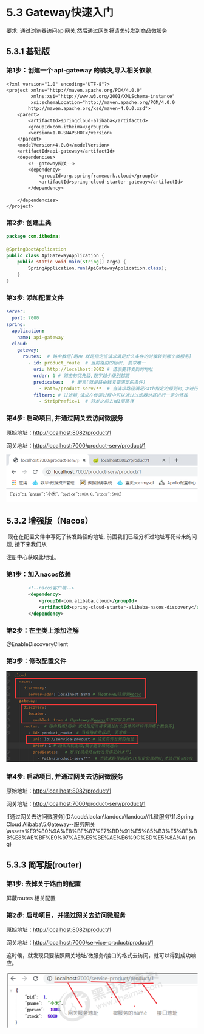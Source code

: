 # 5.3 Gateway快速入门

要求: 通过浏览器访问api网关,然后通过网关将请求转发到商品微服务

## 5.3.1 基础版

### 第1步：创建一个 api-gateway 的模块,导入相关依赖

```xml-dtd
<?xml version="1.0" encoding="UTF-8"?>
<project xmlns="http://maven.apache.org/POM/4.0.0"
         xmlns:xsi="http://www.w3.org/2001/XMLSchema-instance"
         xsi:schemaLocation="http://maven.apache.org/POM/4.0.0
        http://maven.apache.org/xsd/maven-4.0.0.xsd">
    <parent>
        <artifactId>springcloud-alibaba</artifactId>
        <groupId>com.itheima</groupId>
        <version>1.0-SNAPSHOT</version>
    </parent>
    <modelVersion>4.0.0</modelVersion>
    <artifactId>api-gateway</artifactId>
    <dependencies>
        <!--gateway网关-->
        <dependency>
            <groupId>org.springframework.cloud</groupId>
            <artifactId>spring-cloud-starter-gateway</artifactId>
        </dependency>

    </dependencies>
</project>
```

### 第2步: 创建主类

```java
package com.itheima;

@SpringBootApplication
public class ApiGatewayApplication {
    public static void main(String[] args) {
        SpringApplication.run(ApiGatewayApplication.class);
    }
}

```

### 第3步: 添加配置文件

```yaml
server:
  port: 7000
spring:
  application:
    name: api-gateway
  cloud:
    gateway:
      routes:  # 路由数组[路由 就是指定当请求满足什么条件的时候转到哪个微服务]
        - id: product_route  # 当前路由的标识, 要求唯一
          uri: http://localhost:8082 # 请求要转发到的地址
          order: 1 # 路由的优先级,数字越小级别越高
          predicates:   # 断言(就是路由转发要满足的条件)
            - Path=/product-serv/**  # 当请求路径满足Path指定的规则时,才进行路由转发
          filters: # 过滤器,请求在传递过程中可以通过过滤器对其进行一定的修改
            - StripPrefix=1  # 转发之前去掉1层路径
```

### 第4步: 启动项目, 并通过网关去访问微服务

原始地址：<http://localhost:8082/product/1>

网关地址：<http://localhost:7000/product-serv/product/1>

![通过网关去访问微服务](./assets/通过网关去访问微服务.png)





## 5.3.2 增强版（Nacos）

​	现在在配置文件中写死了转发路径的地址, 前面我们已经分析过地址写死带来的问题, 接下来我们从

注册中心获取此地址。

### 第1步：加入nacos依赖

```xml
		<!--nacos客户端-->
        <dependency>
            <groupId>com.alibaba.cloud</groupId>
            <artifactId>spring-cloud-starter-alibaba-nacos-discovery</artifactId>
        </dependency>
```



### 第2步：在主类上添加注解

@EnableDiscoveryClient

### 第3步：修改配置文件

![修改配置文件](./assets/修改配置文件.png)

### 第4步: 启动项目, 并通过网关去访问微服务

原始地址：<http://localhost:8082/product/1>

网关地址：<http://localhost:7000/product-serv/product/1>

![通过网关去访问微服务](D:\code\laolan\landocx\landocx\11.微服务\11.Spring Cloud Alibaba\5.Gateway--服务网关\assets\%E9%80%9A%E8%BF%87%E7%BD%91%E5%85%B3%E5%8E%BB%E8%AE%BF%E9%97%AE%E5%BE%AE%E6%9C%8D%E5%8A%A1.png)

## 5.3.3 简写版(router)

### 第1步: 去掉关于路由的配置

屏蔽routes 相关配置

### 第2步: 启动项目，并通过网关去访问微服务

原始地址：<http://localhost:8082/product/1>

网关地址：<http://localhost:7000/service-product/product/1>

这时候，就发现只要按照网关地址/微服务/接口的格式去访问，就可以得到成功响应。

![简写版-测试](./assets/简写版-测试.png)















